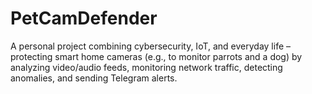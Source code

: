 # PetCamDefender
A personal project combining cybersecurity, IoT, and everyday life – protecting smart home cameras (e.g., to monitor parrots and a dog) by analyzing video/audio feeds, monitoring network traffic, detecting anomalies, and sending Telegram alerts.
